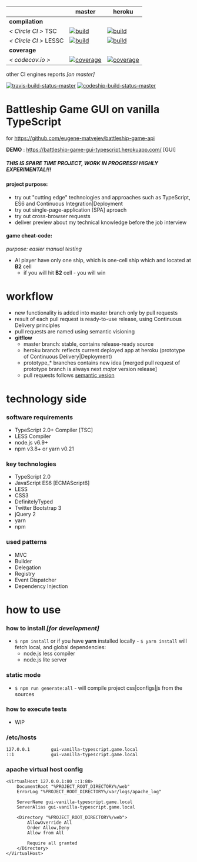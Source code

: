 
[circle.ci-master-badge]: https://circleci.com/gh/eugene-matvejev/battleship-game-gui-vanilla-typescript/tree/master.svg?style=svg
[circle.ci-master-link]: https://circleci.com/gh/eugene-matvejev/battleship-game-gui-vanilla-typescript/tree/master
[codecov.io-master-badge]: https://codecov.io/gh/eugene-matvejev/battleship-game-gui-vanilla-typescript/branch/master/graph/badge.svg
[codecov.io-master-link]: https://codecov.io/gh/eugene-matvejev/battleship-game-gui-vanilla-typescript/branch/master

[circle.ci-heroku-badge]: https://circleci.com/gh/eugene-matvejev/battleship-game-gui-vanilla-typescript/tree/heroku.svg?style=svg
[circle.ci-heroku-link]: https://circleci.com/gh/eugene-matvejev/battleship-game-gui-vanilla-typescript/tree/heroku
[codecov.io-heroku-badge]: https://codecov.io/gh/eugene-matvejev/battleship-game-gui-vanilla-typescript/branch/heroku/graph/badge.svg
[codecov.io-heroku-link]: https://codecov.io/gh/eugene-matvejev/battleship-game-gui-vanilla-typescript/branch/heroku

|                       | master                                                         | heroku
|---                    |---                                                             |---
| __compilation__       |
| _< Circle CI >_ TSC   | [![build][circle.ci-master-badge]][circle.ci-master-link]      | [![build][circle.ci-heroku-badge]][circle.ci-heroku-link]
| _< Circle CI >_ LESSC | [![build][circle.ci-master-badge]][circle.ci-master-link]      | [![build][circle.ci-heroku-badge]][circle.ci-heroku-link]
| __coverage__          |
| _< codecov.io >_      | [![coverage][codecov.io-master-badge]][codecov.io-master-link] | [![coverage][codecov.io-heroku-badge]][codecov.io-heroku-link]

other CI engines reports _[on master]_

[![travis-build-status-master](https://travis-ci.org/eugene-matvejev/battleship-game-gui-vanilla-typescript.svg?branch=master)](https://travis-ci.org/eugene-matvejev/battleship-game-gui-vanilla-typescript)
[![codeship-build-status-master](https://app.codeship.com/projects/ed12aa00-33e7-0134-0af7-7e8c04437b1f/status?branch=master)](https://app.codeship.com/projects/164872)

# Battleship Game GUI on vanilla TypeScript
for https://github.com/eugene-matvejev/battleship-game-api

__DEMO__ : https://battleship-game-gui-typescript.herokuapp.com/ [GUI]

##### THIS IS SPARE TIME PROJECT, WORK IN PROGRESS! HIGHLY EXPERIMENTAL!!!
#### project purpose:
 * try out "cutting edge" technologies and approaches such as TypeScript, ES6 and Continuous Integration|Deployment
 * try out single-page-application [SPA] aproach
 * try out cross-browser requests
 * deliver preview about my technical knowledge before the job interview

#### game cheat-code:
_purpose: easier manual testing_
* AI player have only one ship, which is one-cell ship which and located at __B2__ cell
  * if you will hit __B2__ cell - you will win

# workflow
 * new functionality is added into master branch only by pull requests
 * result of each pull request is ready-to-use release, using Continuous Delivery principles
 * pull requests are named using semantic visioning
 * __gitflow__
   * master branch: stable, contains release-ready source
   * heroku branch: reflects current deployed app at heroku (prototype of Continuous Delivery|Deployment)
   * prototype_* branches contains new idea [merged pull request of prototype branch is always next *major* version release]
   * pull requests follows [semantic vesion](http://semver.org/)

# technology side
### software requirements
 * TypeScript 2.0+ Compiler [TSC]
 * LESS Compiler
 * node.js v6.9+
 * npm v3.8+ or yarn v0.21

### key technologies
 * TypeScript 2.0
 * JavaScript ES6 [ECMAScript6]
 * LESS
 * CSS3
 * DefinitelyTyped
 * Twitter Bootstrap 3
 * jQuery 2
 * yarn
 * npm

### used patterns
 * MVC
 * Builder
 * Delegation
 * Registry
 * Event Dispatcher
 * Dependency Injection

# how to use
### how to install _[for development]_
 * `$ npm install` or if you have __yarn__ installed locally - `$ yarn install` will fetch local, and global dependencies:
   * node.js less compiler
   * node.js lite server

### static mode
 * `$ npm run generate:all` - will compile project css|configs|js from the sources

### how to execute tests
 * WIP

### /etc/hosts
```
127.0.0.1        gui-vanilla-typescript.game.local
::1              gui-vanilla-typescript.game.local
```

### apache virtual host config
```
<VirtualHost 127.0.0.1:80 ::1:80>
    DocumentRoot "%PROJECT_ROOT_DIRECTORY%/web"
    ErrorLog "%PROJECT_ROOT_DIRECTORY%/var/logs/apache_log"

    ServerName gui-vanilla-typescript.game.local
    ServerAlias gui-vanilla-typescript.game.local

    <Directory "%PROJECT_ROOT_DIRECTORY%/web">
        AllowOverride All
        Order Allow,Deny
        Allow from All

        Require all granted
    </Directory>
</VirtualHost>
```
